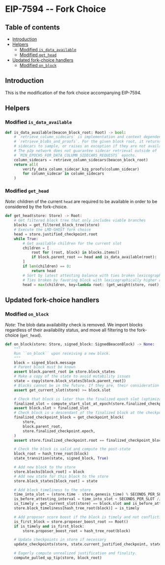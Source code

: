 # EIP-7594 -- Fork Choice

## Table of contents
<!-- TOC -->
<!-- START doctoc generated TOC please keep comment here to allow auto update -->
<!-- DON'T EDIT THIS SECTION, INSTEAD RE-RUN doctoc TO UPDATE -->

- [Introduction](#introduction)
- [Helpers](#helpers)
  - [Modified `is_data_available`](#modified-is_data_available)
  - [Modified `get_head`](#modified-get_head)
- [Updated fork-choice handlers](#updated-fork-choice-handlers)
  - [Modified `on_block`](#modified-on_block)

<!-- END doctoc generated TOC please keep comment here to allow auto update -->
<!-- /TOC -->

## Introduction

This is the modification of the fork choice accompanying EIP-7594.

## Helpers

### Modified `is_data_available`

```python
def is_data_available(beacon_block_root: Root) -> bool:
    # `retrieve_column_sidecars` is implementation and context dependent, replacing
    # `retrieve_blobs_and_proofs`. For the given block root, it returns all column 
    # sidecars to sample, or raises an exception if they are not available. 
    # The p2p network does not guarantee sidecar retrieval outside of 
    # `MIN_EPOCHS_FOR_DATA_COLUMN_SIDECARS_REQUESTS` epochs.  
    column_sidecars = retrieve_column_sidecars(beacon_block_root)
    return all(
        verify_data_column_sidecar_kzg_proofs(column_sidecar)
        for column_sidecar in column_sidecars
    )
```

### Modified `get_head`

*Note*: children of the current `head` are required to be available in order to be considered by the fork-choice.

```python
def get_head(store: Store) -> Root:
    # Get filtered block tree that only includes viable branches
    blocks = get_filtered_block_tree(store)
    # Execute the LMD-GHOST fork choice
    head = store.justified_checkpoint.root
    while True:
        # Get available children for the current slot
        children = [
            root for (root, block) in blocks.items()
            if block.parent_root == head and is_data_available(root):
        ]
        if len(children) == 0:
            return head
        # Sort by latest attesting balance with ties broken lexicographically
        # Ties broken by favoring block with lexicographically higher root
        head = max(children, key=lambda root: (get_weight(store, root), root))
```

## Updated fork-choice handlers

### Modified `on_block`

*Note*: The blob data availability check is removed. We import blocks regardless
of their availability status, and move all filtering to the fork-choice (`get_head`).

```python
def on_block(store: Store, signed_block: SignedBeaconBlock) -> None:
    """
    Run ``on_block`` upon receiving a new block.
    """
    block = signed_block.message
    # Parent block must be known
    assert block.parent_root in store.block_states
    # Make a copy of the state to avoid mutability issues
    state = copy(store.block_states[block.parent_root])
    # Blocks cannot be in the future. If they are, their consideration must be delayed until they are in the past.
    assert get_current_slot(store) >= block.slot

    # Check that block is later than the finalized epoch slot (optimization to reduce calls to get_ancestor)
    finalized_slot = compute_start_slot_at_epoch(store.finalized_checkpoint.epoch)
    assert block.slot > finalized_slot
    # Check block is a descendant of the finalized block at the checkpoint finalized slot
    finalized_checkpoint_block = get_checkpoint_block(
        store,
        block.parent_root,
        store.finalized_checkpoint.epoch,
    )
    assert store.finalized_checkpoint.root == finalized_checkpoint_block

    # Check the block is valid and compute the post-state
    block_root = hash_tree_root(block)
    state_transition(state, signed_block, True)

    # Add new block to the store
    store.blocks[block_root] = block
    # Add new state for this block to the store
    store.block_states[block_root] = state

    # Add block timeliness to the store
    time_into_slot = (store.time - store.genesis_time) % SECONDS_PER_SLOT
    is_before_attesting_interval = time_into_slot < SECONDS_PER_SLOT // INTERVALS_PER_SLOT
    is_timely = get_current_slot(store) == block.slot and is_before_attesting_interval
    store.block_timeliness[hash_tree_root(block)] = is_timely

    # Add proposer score boost if the block is timely and not conflicting with an existing block
    is_first_block = store.proposer_boost_root == Root()
    if is_timely and is_first_block:
        store.proposer_boost_root = hash_tree_root(block)

    # Update checkpoints in store if necessary
    update_checkpoints(store, state.current_justified_checkpoint, state.finalized_checkpoint)

    # Eagerly compute unrealized justification and finality.
    compute_pulled_up_tip(store, block_root)
```
